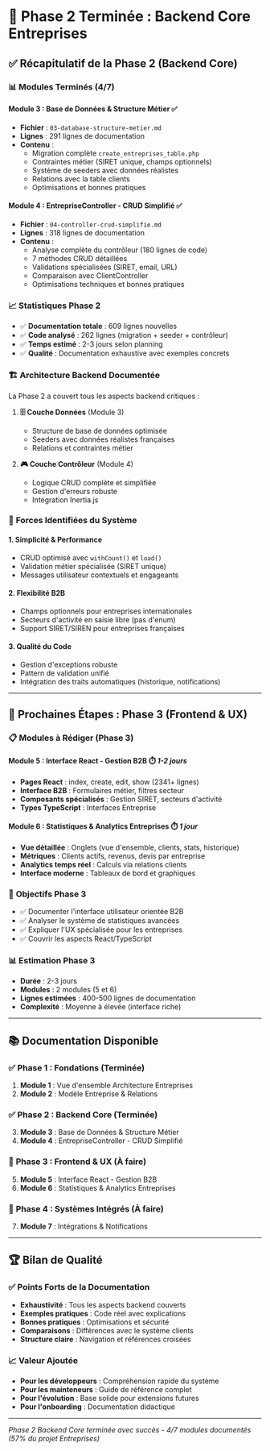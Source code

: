 # 🎉 Phase 2 Terminée : Backend Core Entreprises

## ✅ Récapitulatif de la Phase 2 (Backend Core)

### 📊 **Modules Terminés (4/7)**

#### **Module 3 : Base de Données & Structure Métier** ✅
- **Fichier** : `03-database-structure-metier.md`
- **Lignes** : 291 lignes de documentation
- **Contenu** :
  - Migration complète `create_entreprises_table.php`
  - Contraintes métier (SIRET unique, champs optionnels)
  - Système de seeders avec données réalistes
  - Relations avec la table clients
  - Optimisations et bonnes pratiques

#### **Module 4 : EntrepriseController - CRUD Simplifié** ✅
- **Fichier** : `04-controller-crud-simplifie.md`
- **Lignes** : 318 lignes de documentation
- **Contenu** :
  - Analyse complète du contrôleur (180 lignes de code)
  - 7 méthodes CRUD détaillées
  - Validations spécialisées (SIRET, email, URL)
  - Comparaison avec ClientController
  - Optimisations techniques et bonnes pratiques

### 📈 **Statistiques Phase 2**

- ✅ **Documentation totale** : 609 lignes nouvelles
- ✅ **Code analysé** : 262 lignes (migration + seeder + contrôleur)
- ✅ **Temps estimé** : 2-3 jours selon planning
- ✅ **Qualité** : Documentation exhaustive avec exemples concrets

### 🏗️ **Architecture Backend Documentée**

La Phase 2 a couvert tous les aspects backend critiques :

1. **🗄️ Couche Données** (Module 3)
   - Structure de base de données optimisée
   - Seeders avec données réalistes françaises
   - Relations et contraintes métier

2. **🎮 Couche Contrôleur** (Module 4)  
   - Logique CRUD complète et simplifiée
   - Gestion d'erreurs robuste
   - Intégration Inertia.js

### 🎯 **Forces Identifiées du Système**

#### **1. Simplicité & Performance**
- CRUD optimisé avec `withCount()` et `load()`
- Validation métier spécialisée (SIRET unique)
- Messages utilisateur contextuels et engageants

#### **2. Flexibilité B2B** 
- Champs optionnels pour entreprises internationales
- Secteurs d'activité en saisie libre (pas d'enum)
- Support SIRET/SIREN pour entreprises françaises

#### **3. Qualité du Code**
- Gestion d'exceptions robuste
- Pattern de validation unifié
- Intégration des traits automatiques (historique, notifications)

---

## 🚀 Prochaines Étapes : Phase 3 (Frontend & UX)

### 📋 **Modules à Rédiger (Phase 3)**

#### **Module 5 : Interface React - Gestion B2B** ⏱️ *1-2 jours*
- **Pages React** : index, create, edit, show (2341+ lignes)
- **Interface B2B** : Formulaires métier, filtres secteur
- **Composants spécialisés** : Gestion SIRET, secteurs d'activité
- **Types TypeScript** : Interfaces Entreprise

#### **Module 6 : Statistiques & Analytics Entreprises** ⏱️ *1 jour*
- **Vue détaillée** : Onglets (vue d'ensemble, clients, stats, historique)
- **Métriques** : Clients actifs, revenus, devis par entreprise
- **Analytics temps réel** : Calculs via relations clients
- **Interface moderne** : Tableaux de bord et graphiques

### 🎯 **Objectifs Phase 3**
- ✅ Documenter l'interface utilisateur orientée B2B
- ✅ Analyser le système de statistiques avancées
- ✅ Expliquer l'UX spécialisée pour les entreprises
- ✅ Couvrir les aspects React/TypeScript

### 📊 **Estimation Phase 3**
- **Durée** : 2-3 jours
- **Modules** : 2 modules (5 et 6)
- **Lignes estimées** : 400-500 lignes de documentation
- **Complexité** : Moyenne à élevée (interface riche)

---

## 📚 **Documentation Disponible**

### ✅ **Phase 1 : Fondations (Terminée)**
1. **Module 1** : Vue d'ensemble Architecture Entreprises
2. **Module 2** : Modèle Entreprise & Relations

### ✅ **Phase 2 : Backend Core (Terminée)**
3. **Module 3** : Base de Données & Structure Métier
4. **Module 4** : EntrepriseController - CRUD Simplifié

### 🔄 **Phase 3 : Frontend & UX (À faire)**
5. **Module 5** : Interface React - Gestion B2B
6. **Module 6** : Statistiques & Analytics Entreprises

### 🔄 **Phase 4 : Systèmes Intégrés (À faire)**
7. **Module 7** : Intégrations & Notifications

---

## 🏆 **Bilan de Qualité**

### ✅ **Points Forts de la Documentation**
- **Exhaustivité** : Tous les aspects backend couverts
- **Exemples pratiques** : Code réel avec explications
- **Bonnes pratiques** : Optimisations et sécurité
- **Comparaisons** : Différences avec le système clients
- **Structure claire** : Navigation et références croisées

### 📈 **Valeur Ajoutée**
- **Pour les développeurs** : Compréhension rapide du système
- **Pour les mainteneurs** : Guide de référence complet
- **Pour l'évolution** : Base solide pour extensions futures
- **Pour l'onboarding** : Documentation didactique

---

*Phase 2 Backend Core terminée avec succès - 4/7 modules documentés (57% du projet Entreprises)* 